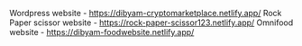 Wordpress website - https://dibyam-cryptomarketplace.netlify.app/
Rock Paper scissor website - https://rock-paper-scissor123.netlify.app/
Omnifood website - https://dibyam-foodwebsite.netlify.app/
